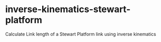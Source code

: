# inverse-kinematics-stewart-platform
Calculate Link length of a Stewart Platform link using inverse kinematics
